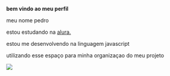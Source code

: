**bem vindo ao meu perfil**

meu nome  pedro 

estou estudando na [alura.](https:\\www,alura.com.br)

estou me desenvolvendo na linguagem javascript 

utilizando esse espaço para minha organizaçao do meu projeto

![](https://media1.tenor.com/m/R69QHouKBoQAAAAC/cartoon.gif)
